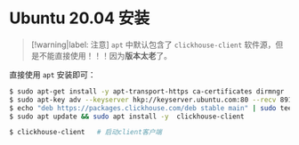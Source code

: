 # Ubuntu 20.04 安装

> [!warning|label: 注意]
> `apt` 中默认包含了 `clickhouse-client` 软件源，但是不能直接使用！！！因为**版本太老**了。

直接使用 `apt` 安装即可：

```bash
$ sudo apt-get install -y apt-transport-https ca-certificates dirmngr
$ sudo apt-key adv --keyserver hkp://keyserver.ubuntu.com:80 --recv 8919F6BD2B48D754
$ echo "deb https://packages.clickhouse.com/deb stable main" | sudo tee /etc/apt/sources.list.d/clickhouse.list
$ sudo apt update && sudo apt install -y  clickhouse-client

$ clickhouse-client   # 启动client客户端
```
